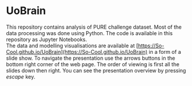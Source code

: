 # UoBrain #
This repository contains analysis of PURE challenge dataset. Most of the data processing was done using Python. The code is available in this repository as Jupyter Notebooks.  
The data and modelling visualisations are available at [https://So-Cool.github.io/UoBrain](https://So-Cool.github.io/UoBrain) in a form of a slide show. To navigate the presentation use the arrows buttons in the bottom right corner of the web page. The order of viewing is first all the slides down then right. You can see the presentation overview by pressing *escape* key.
